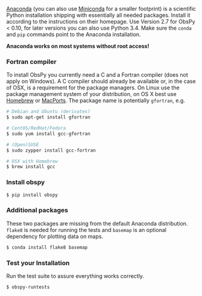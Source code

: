 [Anaconda](https://store.continuum.io/cshop/anaconda/) (you can also use [Miniconda](http://conda.pydata.org/miniconda.html) for a smaller footprint) is a scientific Python installation shipping with essentially all needed packages. Install it according to the instructions on their homepage. Use Version 2.7 for ObsPy < 0.10, for later versions you can also use Python 3.4. Make sure the `conda` and `pip` commands point to the Anaconda installation.

**Anaconda works on most systems without root access!**

### Fortran compiler

To install ObsPy you currently need a C and a Fortran compiler (does not apply on Windows). A C compiler should already be available or, in the case of OSX, is a requirement for the package managers. On Linux use the package management system of your distribution, on OS X best use [Homebrew](http://brew.sh/) or [MacPorts](http://www.macports.org/). The package name is potentially `gfortran`, e.g.

```bash
# Debian and Ubuntu (derivates)
$ sudo apt-get install gfortran

# CentOS/RedHat/Fedora
$ sudo yum install gcc-gfortran

# (Open)SUSE
$ sudo zypper install gcc-fortran

# OSX with Homebrew
$ brew install gcc
```


### Install obspy

```bash
$ pip install obspy
```


### Additional packages

These two packages are missing from the default Anaconda distribution. `flake8` is needed for running the tests and `basemap` is an optional dependency for plotting data on maps.

```bash
$ conda install flake8 basemap
```


### Test your Installation

Run the test suite to assure everything works correctly.

```bash
$ obspy-runtests
```